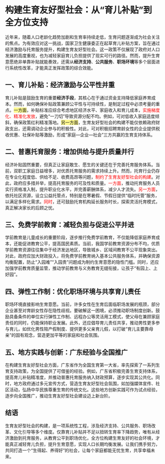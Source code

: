 
# **构建生育友好型社会：从“育儿补贴”到全方位支持**

近年来，随着人口老龄化趋势加剧和生育率持续走低，生育问题逐渐成为社会关注的焦点。为有效应对这一挑战，国家卫生健康委正在起草育儿补贴方案，旨在通过经济激励与托育服务提升，构建生育友好型社会。这一政策不仅展现了政府对人口发展的高度重视，也为减轻家庭育儿负担提供了现实可行的路径。然而，提升生育意愿绝非单靠补贴就能奏效，还需从**经济支持**、**公共服务**、**职场环境**等多个层面进行系统性改革，才能真正发挥政策的综合效能。

## **一、育儿补贴：经济激励与公平性并重**

育儿补贴是鼓励生育的重要**经济手段**，其核心在于通过资金支持降低家庭养育成本。然而，如何确保补贴政策兼顾公平性与可持续性，是制定过程中必须考量的重点。<span style="background:#fff88f">一方面</span>，补贴标准应综合考虑地区经济水平、家庭收入和育儿成本，<font color="#ff0000">实施梯度化、精准化发放</font>，避免“一刀切”导致资源分配不均。例如，可对低收入家庭适度倾斜，确保政策红利精准落地。<span style="background:#fff88f">另一方面</span>，生育友好型社会的构建不能仅依赖政府财政支出，还需调动企业参与的积极性。对此，可对积极招聘育龄女性的企业提供税收优惠、社保补贴等激励，形成“家庭—企业—社会”三方共赢的生育支持体系。

## **二、普惠托育服务：增加供给与提升质量并行**

经济补贴固然重要，但真正让家庭敢生、愿生的关键还在于完善托育服务体系。当前，双职工家庭日益增多，对优质托育服务的需求持续上升。然而，托育行业仍存在专业化程度低、供给不足、收费高昂等问题，<font color="#ff0000">制约了</font><font color="#ff0000">生育友好型社会的构建</font>。对此，政府应多措并举，提高托育服务的可及性和质量。<font color="#ff0000">一方面</font>，推动托育服务人员实行资格准入制，提升职业化水平，并完善薪酬体系，减少人才流失。<font color="#ff0000">另一方面</font>，依托社区资源，设立公益托管点，特别是在寒暑假、节假日提供“临时托管”服务，以满足多样化需求。<font color="#ff0000">同时</font>，还可鼓励托育机构延长服务时长，探索灵活托育模式，真正解决家长的后顾之忧。

## **三、免费学前教育：减轻负担与促进公平并进**

学前教育是儿童成长的重要阶段，逐步推行免费学前教育，不仅能降低家庭养育成本，还能促进教育公平，提高国民素质。当前，我国学前教育资源分布不均，优质学前教育资源往往集中于经济发达地区，导致城乡、区域间教育不公平现象突出。对此，政府应加大财政投入，将免费学前教育纳入基本公共服务体系，并确保资源均衡配置，防止“入园难”“入园贵”问题成为制约生育意愿的隐性门槛。同时，还应加强学前教育质量监管，推动学前教育与义务教育无缝衔接，让孩子“有园上、上好园”。

## **四、弹性工作制：优化职场环境与共享育儿责任**

职场环境直接影响生育意愿。当前，许多女性在生育后面临职场发展的瓶颈，部分企业甚至对育龄女性存在隐性歧视。要破解这一困境，必须推动职场制度创新。鼓励具备条件的单位实行弹性工作制、远程办公等灵活用工模式，使父母在兼顾家庭责任的同时，仍能保持职业发展。此外，还应倡导育儿责任共享，推动男性更多参与育儿，如优化男性陪产假制度、提供更多父亲育儿假，以打破“育儿主要靠母亲”的固有观念，营造更加平等的家庭和社会氛围。

## **五、地方实践与创新：广东经验与全国推广**

在构建生育友好型社会方面，广东省作为全国生育第一大省，率先探索了一系列生育支持政策，为全国提供了可借鉴的经验。例如，广东省积极完善生育支持体系，提高育儿补贴精准度，并推动普惠托育服务纳入财政预算，逐步实现其公共化。同时，地方政府通过多元宣传方式，营造生育友好型社会氛围，如加强媒体宣传、社区活动，弘扬中华民族尊重生育的传统文化。这些地方创新实践可作为试点经验，逐步向全国推广，推动生育友好型社会建设迈上新台阶。

## **结语**

生育友好型社会的构建，是一项系统性工程，涉及经济支持、公共服务、职场改革、文化引导等多个维度。仅靠育儿补贴并不足以扭转生育率下降趋势，唯有从经济激励到托育服务，从教育公平到职场优化，全方位构建生育友好的社会环境，才能真正减轻育儿负担，提升生育意愿，实现人口长期均衡发展。让我们携手努力，共同打造一个“生得起、养得好”的社会，让每个家庭都能无忧生育，共享幸福未来。
